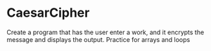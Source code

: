 # CaesarCipher
Create a program that has the user enter a work, and it encrypts the message and displays the output. Practice for arrays and loops
